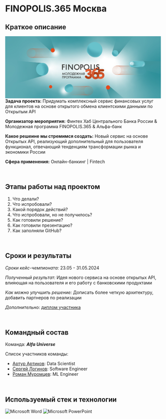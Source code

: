 # FINOPOLIS.365 Москва

## Краткое описание

<img src="https://github.com/ArturArtikov/Portfolio/blob/main/1_media/3_case_championships_projects/case_projects6.jpg" height=200 align="left"> 

**Задача проекта:** Придумать комплексный сервис финансовых услуг для клиентов на основе открытого обмена клиентскими данными по Открытым API

**Организатор мероприятия:** Финтех Хаб Центрального Банка России & Молодежная программа FINOPOLIS.365 & Альфа-банк

**Какое решеине мы стремимся создать:** Новый сервис на основе Открытых API, реализующий дополнительный для пользователя функционал, отвечающий тенденциям трансформации рынка и экономики России

**Сфера применения:** Онлайн-банкинг | Fintech

<br/>

## Этапы работы над проектом

1. Что делали?
2. Что испробовали?
3. Какой порядок действий?
4. Что испробовали, но не получилось?
5. Как готовили решение?
6. Как готовили презентацию?
7. Как заполняли GitHub?

<br/>

## Сроки и результаты

*Сроки кейс-чемпионата:* 23.05 - 31.05.2024

*Полученный результат:* Идея нового сервиса на основе открытых API, влияющая на пользователя и его работу с банковскими продуктами

*Как можно улучшить решение:* Дописать более четкую архитектуру, добавить партнеров по реализации

*Дополнительно:* [диплом участника](https://github.com/ArturArtikov/Portfolio/blob/main/1_media/4_certificates/FINOPOLIS%20365%20%D0%9C%D0%BE%D1%81%D0%BA%D0%B2%D0%B0%20-%202024.%20%D0%94%D0%B8%D0%BF%D0%BB%D0%BE%D0%BC%20%D1%83%D1%87%D0%B0%D1%81%D1%82%D0%BD%D0%B8%D0%BA%D0%B0.%20%D0%90%D1%80%D1%82%D1%83%D1%80%20%D0%90%D1%80%D1%82%D0%B8%D0%BA%D0%BE%D0%B2.pdf)

<br/>

## Командный состав

Команда: __*Alfa Universe*__

Список участников команды:

* [Артур Артиков](https://github.com/ArturArtikov): Data Scientist
* [Сергей Логинов](https://t.me/Sergey_09876): Software Engineer
* [Роман Муромцев](https://t.me/HeenUrpalainen): ML Engineer

<br/>

## Используемый стек и технологии

![Microsoft Word](https://img.shields.io/badge/Microsoft_Word-2B579A?style=for-the-badge&logo=microsoft-word&logoColor=white)
![Microsoft PowerPoint](https://img.shields.io/badge/Microsoft_PowerPoint-B7472A?style=for-the-badge&logo=microsoft-powerpoint&logoColor=white)


